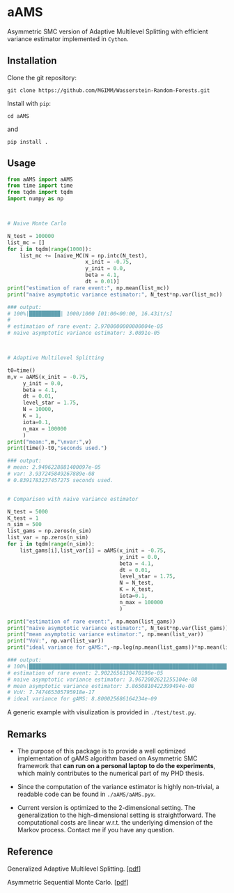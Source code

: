 # aAMS

Asymmetric SMC version of Adaptive Multilevel Splitting with efficient variance estimator implemented in `Cython`.

## Installation

Clone the git repository:
```
git clone https://github.com/MGIMM/Wasserstein-Random-Forests.git
```
Install with `pip`:

```
cd aAMS
```
and
```
pip install .
```

## Usage


```python
from aAMS import aAMS
from time import time
from tqdm import tqdm
import numpy as np



# Naive Monte Carlo

N_test = 100000
list_mc = []
for i in tqdm(range(1000)):
    list_mc += [naive_MC(N = np.intc(N_test),
                         x_init = -0.75,
                         y_init = 0.0,
                         beta = 4.1,
                         dt = 0.01)]
print("estimation of rare event:", np.mean(list_mc))
print("naive asymptotic variance estimator:", N_test*np.var(list_mc))

### output:
# 100%|██████████| 1000/1000 [01:00<00:00, 16.43it/s]
# 
# estimation of rare event: 2.9700000000000004e-05
# naive asymptotic variance estimator: 3.0891e-05



# Adaptive Multilevel Splitting

t0=time()
m,v = aAMS(x_init = -0.75,
     y_init = 0.0,
     beta = 4.1,
     dt = 0.01,
     level_star = 1.75,
     N = 10000,       
     K = 1,
     iota=0.1,
     n_max = 100000
     )
print("mean:",m,"\nvar:",v)
print(time()-t0,"seconds used.")

### output:
# mean: 2.9496228881400097e-05 
# var: 3.937245849267889e-08
# 0.8391783237457275 seconds used.


# Comparison with naive variance estimator

N_test = 5000
K_test = 1
n_sim = 500
list_gams = np.zeros(n_sim) 
list_var = np.zeros(n_sim) 
for i in tqdm(range(n_sim)):
    list_gams[i],list_var[i] = aAMS(x_init = -0.75,
                                    y_init = 0.0,
                                    beta = 4.1,
                                    dt = 0.01,
                                    level_star = 1.75,
                                    N = N_test,       
                                    K = K_test,
                                    iota=0.1,
                                    n_max = 100000
                                    )

print("estimation of rare event:", np.mean(list_gams))
print("naive asymptotic variance estimator:", N_test*np.var(list_gams))
print("mean asymptotic variance estimator:", np.mean(list_var))
print("VoV:", np.var(list_var))
print("ideal variance for gAMS:",-np.log(np.mean(list_gams))*np.mean(list_gams)**2)

### output:
# 100%|██████████████████████████████████████████████████████████████████| 500/500 [03:23<00:00,  2.45it/s]
# estimation of rare event: 2.9022656130470198e-05
# naive asymptotic variance estimator: 3.9672002621255104e-08
# mean asymptotic variance estimator: 3.8650810422399494e-08
# VoV: 7.747465305795918e-17
# ideal variance for gAMS: 8.800025686164234e-09


```

A generic example with visulization is provided in `./test/test.py`.

## Remarks

* The purpose of this package is to provide a well optimized implementation of
  gAMS algorithm based on Asymmetric SMC framework that **can run on a personal laptop to do the experiments**, which mainly contributes to the numerical part of my PHD thesis. 

* Since the computation of
  the variance estimator is highly non-trivial, a readable code can be found in `./aAMS/aAMS.pyx`.

* Current version is optimized to the 2-dimensional setting. The generalization
  to the high-dimensional setting is straightforward. The computational costs
  are linear w.r.t. the underlying dimension of the Markov process. Contact me
  if you have any question.



## Reference

Generalized Adaptive Multilevel Splitting. \[[pdf](https://arxiv.org/pdf/1505.02674.pdf)\]

Asymmetric Sequential Monte Carlo. \[[pdf](https://mgimm.github.io/doc/du19.pdf)\]



